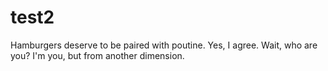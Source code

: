 # test2
Hamburgers deserve to be paired with poutine.
Yes, I agree.
Wait, who are you?
I'm you, but from another dimension.
